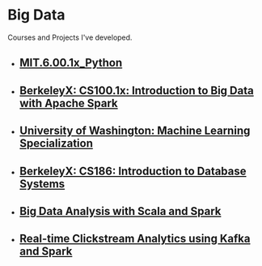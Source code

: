 # Big Data
Courses and Projects I've developed.
- ## [MIT.6.00.1x_Python](https://github.com/teenbress/Still_Hungry_Still_Foolish/tree/master/MITx-6.00.1x)
- ## [BerkeleyX: CS100.1x: Introduction to Big Data with Apache Spark](https://github.com/teenbress/Still_Hungry_Still_Foolish/tree/master/BerkeleyX:%20CS100.1x:%20Introduction%20to%20Big%20Data%20with%20Apache%20Spark)
- ## [University of Washington: Machine Learning Specialization](https://github.com/teenbress/Still_Hungry_Still_Foolish/tree/master/University%20of%20Washington_%20Maching%20Learning%20Specialization)
- ## [BerkeleyX: CS186: Introduction to Database Systems](https://github.com/teenbress/Still_Hungry_Still_Foolish/tree/master/BerkeleyX:%20CS186:%20Database%20Systems)
- ## [Big Data Analysis with Scala and Spark](https://github.com/teenbress/Big_Data_Analysis_with_Scala_and_Spark)
- ## [Real-time Clickstream Analytics using Kafka and Spark](https://github.com/teenbress/Real-time-Clickstream-data-analytics-using-Kafka-and-Spark)
